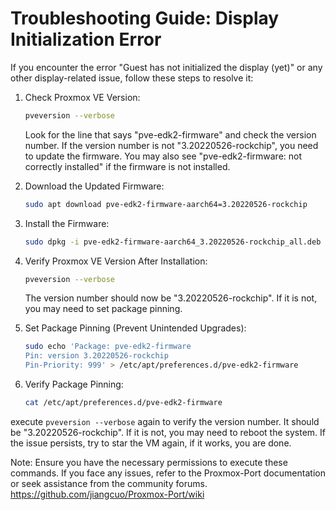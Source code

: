 # Troubleshooting Guide: Display Initialization Error

If you encounter the error "Guest has not initialized the display (yet)" or any other display-related issue, follow these steps to resolve it:

1. Check Proxmox VE Version:
   ```bash
   pveversion --verbose
   ```

    Look for the line that says "pve-edk2-firmware" and check the version number. If the version number is not "3.20220526-rockchip", you need to update the firmware. You may also see "pve-edk2-firmware: not correctly installed" if the firmware is not installed.

2. Download the Updated Firmware:
   ```bash
   sudo apt download pve-edk2-firmware-aarch64=3.20220526-rockchip
   ```

3. Install the Firmware:
   ```bash
   sudo dpkg -i pve-edk2-firmware-aarch64_3.20220526-rockchip_all.deb
   ```

4. Verify Proxmox VE Version After Installation:
   ```bash
   pveversion --verbose
   ```
    The version number should now be "3.20220526-rockchip". If it is not, you may need to set package pinning.

5. Set Package Pinning (Prevent Unintended Upgrades):
   ```bash
   sudo echo 'Package: pve-edk2-firmware
   Pin: version 3.20220526-rockchip
   Pin-Priority: 999' > /etc/apt/preferences.d/pve-edk2-firmware
   ```
6. Verify Package Pinning:
   ```bash
   cat /etc/apt/preferences.d/pve-edk2-firmware
   ```

execute `pveversion --verbose` again to verify the version number. It should be "3.20220526-rockchip". If it is not, you may need to reboot the system. If the issue persists, try to star the VM again, if it works, you are done.

Note: Ensure you have the necessary permissions to execute these commands. If you face any issues, refer to the Proxmox-Port documentation or seek assistance from the community forums. https://github.com/jiangcuo/Proxmox-Port/wiki